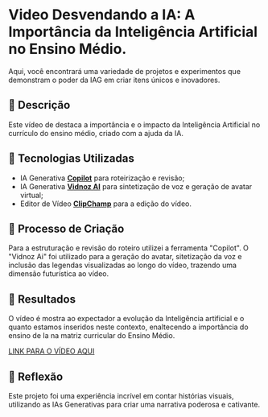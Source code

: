 # Video Desvendando a IA: A Importância da Inteligência Artificial no Ensino Médio.
Aqui, você encontrará uma variedade de projetos e experimentos que demonstram o poder da IAG em criar itens únicos e inovadores. 

## 📒 Descrição
Este vídeo de destaca a importância e o impacto da Inteligência Artificial no currículo do ensino médio, criado com a ajuda da IA.

## 🤖 Tecnologias Utilizadas
- IA Generativa **[Copilot](https://copilot.microsoft.com/)** para roteirização e revisão;
- IA Generativa **[Vidnoz AI](https://aiapp-pt.vidnoz.com/)** para sintetização de voz e geração de avatar virtual;
- Editor de Vídeo **[ClipChamp](https://clipchamp.com/)** para a edição do vídeo.

## 🧐 Processo de Criação
Para a estruturação e revisão do roteiro utilizei a ferramenta "Copilot". O "Vidnoz Ai" foi utilizado para a geração do avatar,
sitetização da voz e inclusão das legendas visualizadas ao longo do vídeo, trazendo uma dimensão futurística ao vídeo.

## 🚀 Resultados
O vídeo é mostra ao expectador a evolução da Inteligência artificial e o quanto estamos inseridos neste contexto, enaltecendo
a importância do ensino de Ia na matriz curricular do Ensino Médio.

[LINK PARA O VÍDEO AQUI](https://youtu.be/Og8Hy2xaFBE)

## 💭 Reflexão
Este projeto foi uma experiência incrível em contar histórias visuais, utilizando as IAs Generativas para criar uma narrativa poderosa e cativante.
